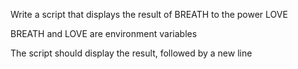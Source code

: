 Write a script that displays the result of BREATH to the power LOVE



BREATH and LOVE are environment variables

The script should display the result, followed by a new line